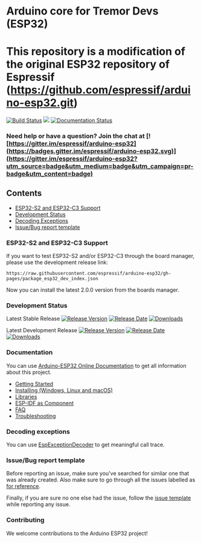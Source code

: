 # Arduino core for Tremor Devs (ESP32)

# This repository is a modification of the original ESP32 repository of Espressif (https://github.com/espressif/arduino-esp32.git)

[![Build Status](https://travis-ci.org/espressif/arduino-esp32.svg?branch=master)](https://travis-ci.org/espressif/arduino-esp32) ![](https://github.com/espressif/arduino-esp32/workflows/ESP32%20Arduino%20CI/badge.svg) [![Documentation Status](https://readthedocs.com/projects/espressif-arduino-esp32/badge/?version=latest)](https://docs.espressif.com/projects/arduino-esp32/en/latest/?badge=latest)

### Need help or have a question? Join the chat at [![https://gitter.im/espressif/arduino-esp32](https://badges.gitter.im/espressif/arduino-esp32.svg)](https://gitter.im/espressif/arduino-esp32?utm_source=badge&utm_medium=badge&utm_campaign=pr-badge&utm_content=badge)

## Contents

- [ESP32-S2 and ESP32-C3 Support](#esp32-s2-and-esp32-c3-support)
- [Development Status](#development-status)
- [Decoding Exceptions](#decoding-exceptions)
- [Issue/Bug report template](#issuebug-report-template)

### ESP32-S2 and ESP32-C3 Support

If you want to test ESP32-S2 and/or ESP32-C3 through the board manager, please use the development release link:

```
https://raw.githubusercontent.com/espressif/arduino-esp32/gh-pages/package_esp32_dev_index.json
```

Now you can install the latest 2.0.0 version from the boards manager.

### Development Status

Latest Stable Release  [![Release Version](https://img.shields.io/github/release/espressif/arduino-esp32.svg?style=plastic)](https://github.com/espressif/arduino-esp32/releases/latest/) [![Release Date](https://img.shields.io/github/release-date/espressif/arduino-esp32.svg?style=plastic)](https://github.com/espressif/arduino-esp32/releases/latest/) [![Downloads](https://img.shields.io/github/downloads/espressif/arduino-esp32/latest/total.svg?style=plastic)](https://github.com/espressif/arduino-esp32/releases/latest/)

Latest Development Release  [![Release Version](https://img.shields.io/github/release/espressif/arduino-esp32/all.svg?style=plastic)](https://github.com/espressif/arduino-esp32/releases/) [![Release Date](https://img.shields.io/github/release-date-pre/espressif/arduino-esp32.svg?style=plastic)](https://github.com/espressif/arduino-esp32/releases/) [![Downloads](https://img.shields.io/github/downloads-pre/espressif/arduino-esp32/latest/total.svg?style=plastic)](https://github.com/espressif/arduino-esp32/releases/)

### Documentation

You can use [Arduino-ESP32 Online Documentation](https://docs.espressif.com/projects/arduino-esp32/en/latest/) to get all information about this project.

* [Getting Started](https://docs.espressif.com/projects/arduino-esp32/en/latest/getting_started.html)
* [Installing (Windows, Linux and macOS)](https://docs.espressif.com/projects/arduino-esp32/en/latest/installing.html)
* [Libraries](https://docs.espressif.com/projects/arduino-esp32/en/latest/libraries.html)
* [ESP-IDF as Component](https://docs.espressif.com/projects/arduino-esp32/en/latest/esp-idf_component.html)
* [FAQ](https://docs.espressif.com/projects/arduino-esp32/en/latest/faq.html)
* [Troubleshooting](https://docs.espressif.com/projects/arduino-esp32/en/latest/troubleshooting.html)

### Decoding exceptions

You can use [EspExceptionDecoder](https://github.com/me-no-dev/EspExceptionDecoder) to get meaningful call trace.

### Issue/Bug report template
Before reporting an issue, make sure you've searched for similar one that was already created. Also make sure to go through all the issues labelled as [for reference](https://github.com/espressif/arduino-esp32/issues?utf8=%E2%9C%93&q=is%3Aissue%20label%3A%22for%20reference%22%20).

Finally, if you are sure no one else had the issue, follow the [issue template](docs/ISSUE_TEMPLATE.md) while reporting any issue.

### Contributing

We welcome contributions to the Arduino ESP32 project!

